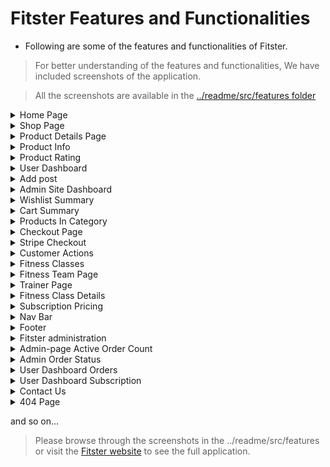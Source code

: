 # Fitster Features and Functionalities

- Following are some of the features and functionalities of Fitster.

> For better understanding of the features and functionalities, We have included screenshots of the application.

> All the screenshots are available in the [../readme/src/features folder](../readme/src/features)

<details>
<summary>Home Page</summary>

![Image](../readme/src/features/home.png)
</details>

<details>
<summary>Shop Page</summary>

![Image](../readme/src/features/shop.png)
</details>

<details>
<summary>Product Details Page</summary>

![Image](../readme/src/features/product.png)
</details>

<details>
<summary>Product Info</summary>

![Image](../readme/src/features/product_info.png)
</details>

<details>
<summary>Product Rating</summary>

![Image](../readme/src/features/product_review.png)
</details>

<details>
<summary>User Dashboard</summary>

![Image](../readme/src/features/user_dashboard.png)
</details>

<details>
<summary>Add post</summary>

![Add Post](../readme/src/features/add_post.png)
</details>

<details>
<summary>Admin Site Dashboard</summary>

![Image](../readme/src/features/admin-quick-links.png)
</details>

<details>
<summary>Wishlist Summary</summary>

![Image](../readme/src/features/wishlist.png)
</details>

<details>
<summary>Cart Summary</summary>

![Image](../readme/src/features/cart.png)
</details>

<details>
<summary>Products In Category</summary>

![Image](../readme/src/features/category.png)
</details>

<details>
<summary>Checkout Page</summary>

![Image](../readme/src/features/checkout.png)
</details>

<details>
<summary>Stripe Checkout</summary>

![Image](../readme/src/features/stripe.png)
</details>

<details>
<summary>Customer Actions</summary>

![Image](../readme/src/features/customer-actions.png)
</details>

<details>
<summary>Fitness Classes</summary>

![Image](../readme/src/features/fitness_class.png)
</details>

<details>
<summary>Fitness Team Page</summary>

![Image](../readme/src/features/team.png)
</details>

<details>
<summary>Trainer Page</summary>

![Image](../readme/src/features/trainer.png)
</details>

<details>
<summary>Fitness Class Details</summary>

![Image](../readme/src/features/fitness_class_details.png)
</details>

<details>
<summary>Subscription Pricing</summary>

![Image](../readme/src/features/pricing.png)
</details>

<details>
<summary>Nav Bar</summary>

![Image](../readme/src/features/nav.png)
</details>

<details>
<summary>Footer</summary>

![Image](../readme/src/features/footer.png)
</details>

<details>
<summary>Fitster administration</summary>

![Image](../readme/src/features/admin.png)
</details>

<details>
<summary>Admin-page Active Order Count</summary>

![Image](../readme/src/features/order_count.png)
</details>

<details>
<summary>Admin Order Status</summary>

![Image](../readme/src/features/order-status-update.png)
</details>

<details>
<summary>User Dashboard Orders</summary>

![Image](../readme/src/features/orders.png)
</details>

<details>
<summary>User Dashboard Subscription</summary>

![Image](../readme/src/features/subscription.png)
</details>

<details>
<summary>Contact Us</summary>

![Image](../readme/src/features/contact.png)
</details>

<details>
<summary>404 Page</summary>

![404](../readme/src/features/404_.png)
</details>

and so on...

> Please browse through the screenshots in the ../readme/src/features or visit the [Fitster website](https://fitster.herokuapp.com/) to see the full application.
